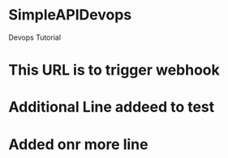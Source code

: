# SimpleAPIDevops
Devops Tutorial
# This URL is to trigger webhook
# Additional Line addeed to test
# Added onr more line
